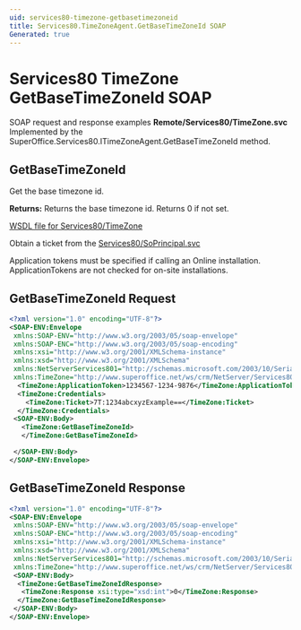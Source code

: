 ```yaml
---
uid: services80-timezone-getbasetimezoneid
title: Services80.TimeZoneAgent.GetBaseTimeZoneId SOAP
Generated: true
---
```


# Services80 TimeZone GetBaseTimeZoneId SOAP

SOAP request and response examples **Remote/Services80/TimeZone.svc**
Implemented by the <see cref="M:SuperOffice.Services80.ITimeZoneAgent.GetBaseTimeZoneId">SuperOffice.Services80.ITimeZoneAgent.GetBaseTimeZoneId</see> method.

## GetBaseTimeZoneId

Get the base timezone id.


**Returns:** Returns the base timezone id. Returns 0 if not set.


[WSDL file for Services80/TimeZone](../Services80-TimeZone.md)

Obtain a ticket from the [Services80/SoPrincipal.svc](../SoPrincipal/index.md)

Application tokens must be specified if calling an Online installation. ApplicationTokens are not checked for on-site installations.

## GetBaseTimeZoneId Request

```xml
<?xml version="1.0" encoding="UTF-8"?>
<SOAP-ENV:Envelope
 xmlns:SOAP-ENV="http://www.w3.org/2003/05/soap-envelope"
 xmlns:SOAP-ENC="http://www.w3.org/2003/05/soap-encoding"
 xmlns:xsi="http://www.w3.org/2001/XMLSchema-instance"
 xmlns:xsd="http://www.w3.org/2001/XMLSchema"
 xmlns:NetServerServices801="http://schemas.microsoft.com/2003/10/Serialization/"
 xmlns:TimeZone="http://www.superoffice.net/ws/crm/NetServer/Services80">
  <TimeZone:ApplicationToken>1234567-1234-9876</TimeZone:ApplicationToken>
  <TimeZone:Credentials>
    <TimeZone:Ticket>7T:1234abcxyzExample==</TimeZone:Ticket>
  </TimeZone:Credentials>
 <SOAP-ENV:Body>
   <TimeZone:GetBaseTimeZoneId>
   </TimeZone:GetBaseTimeZoneId>

 </SOAP-ENV:Body>
</SOAP-ENV:Envelope>

```


## GetBaseTimeZoneId Response

```xml
<?xml version="1.0" encoding="UTF-8"?>
<SOAP-ENV:Envelope
 xmlns:SOAP-ENV="http://www.w3.org/2003/05/soap-envelope"
 xmlns:SOAP-ENC="http://www.w3.org/2003/05/soap-encoding"
 xmlns:xsi="http://www.w3.org/2001/XMLSchema-instance"
 xmlns:xsd="http://www.w3.org/2001/XMLSchema"
 xmlns:NetServerServices801="http://schemas.microsoft.com/2003/10/Serialization/"
 xmlns:TimeZone="http://www.superoffice.net/ws/crm/NetServer/Services80">
 <SOAP-ENV:Body>
  <TimeZone:GetBaseTimeZoneIdResponse>
   <TimeZone:Response xsi:type="xsd:int">0</TimeZone:Response>
  </TimeZone:GetBaseTimeZoneIdResponse>
 </SOAP-ENV:Body>
</SOAP-ENV:Envelope>

```

